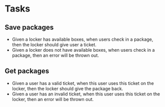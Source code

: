# Tasks

## Save packages

* Given a locker has available boxes, when users check in a package, then the locker should give user a ticket.
* Given a locker does not have available boxes, when users check in a package, then an error will be thrown out.

## Get packages

* Given a user has a valid ticket, when this user uses this ticket on the locker, then the locker should give the package back.
* Given a user has an invalid ticket, when this user uses this ticket on the locker, then an error will be thrown out.
